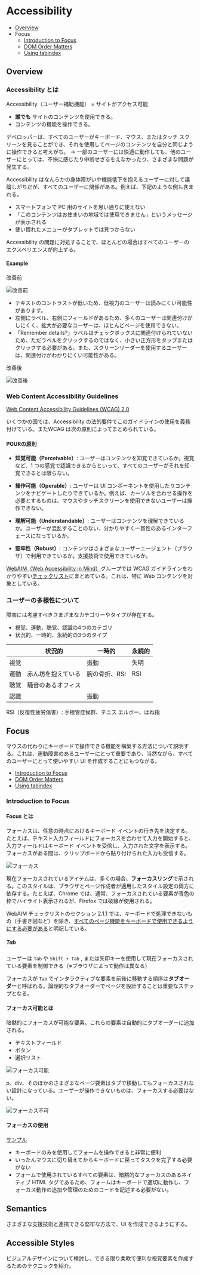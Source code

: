 # Accessibility

* [Overview](https://developers.google.com/web/fundamentals/accessibility/)
* Focus
	* [Introduction to Focus](https://developers.google.com/web/fundamentals/accessibility/focus/)
	* [DOM Order Matters](https://developers.google.com/web/fundamentals/accessibility/focus/dom-order-matters)
	* [Using tabindex](https://developers.google.com/web/fundamentals/accessibility/focus/using-tabindex) 

## Overview

### Accessibility とは

Accessibility（ユーザー補助機能） = サイトがアクセス可能

* **誰でも** サイトのコンテンツを使用できる。
* コンテンツの機能を操作できる。

デベロッパーは、すべてのユーザーがキーボード、マウス、またはタッチ スクリーンを見ることができ、それを使用してページのコンテンツを自分と同じように操作できると考えがち。
→ 一部のユーザーには快適に動作しても、他のユーザーにとっては、不快に感じたり中断せざるをえなかったり、さまざまな問題が発生する。

Accessibility はなんらかの身体障がいや機能低下を抱えるユーザーに対して議論しがちだが、すべてのユーザーに関係がある。例えば、下記のような例も含まれる。

* スマートフォンで PC 用のサイトを思い通りに使えない
* 「このコンテンツはお住まいの地域では使用できません」というメッセージが表示される
* 使い慣れたメニューがタブレットでは見つからない

Accessibility の問題に対処することで、ほとんどの場合はすべてのユーザーのエクスペリエンスが向上する。

#### Example

改善前

![改善前](./img/pooraccess.jpg)

* テキストのコントラストが低いため、低視力のユーザーは読みにくい可能性があります。
* 左側にラベル、右側にフィールドがあるため、多くのユーザーは関連付けがしにくく、拡大が必要なユーザーは、ほとんどページを使用できない。
* 「Remember details?」ラベルはチェックボックスに関連付けられていないため、ただラベルをクリックするのではなく、小さい正方形をタップまたはクリックする必要がある。また、スクリーンリーダーを使用するユーザーは、関連付けがわかりにくい可能性がある。

改善後

![改善後](./img/betteraccess.jpg)

### Web Content Accessibility Guidelines

[Web Content Accessibility Guidelines (WCAG) 2.0](https://www.w3.org/TR/WCAG20/)

いくつかの国では、Accessibility の法的要件でこのガイドラインの使用を義務付けている。またWCAG は次の原則によってまとめられている。

#### POURの原則

* **知覚可能（Perceivable）**: ユーザーはコンテンツを知覚できているか。視覚など、1 つの感覚で認識できるからといって、すべてのユーザーがそれを知覚できるとは限らない。

* **操作可能（Operable）**: ユーザーは UI コンポーネントを使用したりコンテンツをナビゲートしたりできているか。例えば、カーソルを合わせる操作を必要とするものは、マウスやタッチスクリーンを使用できないユーザーは操作できない。

* **理解可能（Understandable）**: ユーザーはコンテンツを理解できているか。ユーザーが混乱することのない、分かりやすく一貫性のあるインターフェースになっているか。

* **堅牢性（Robust）**: コンテンツはさまざまなユーザーエージェント（ブラウザ）で利用できているか。支援技術で使用できているか。

[WebAIM（Web Accessibility in Mind）](https://webaim.org/)グループでは WCAG ガイドラインをわかりやすい[チェックリスト](https://webaim.org/standards/wcag/checklist)にまとめている。これは、特に Web コンテンツを対象としている。

### ユーザーの多様性について

障害には考慮すべきさまざまなカテゴリーやタイプが存在する。

* 視覚、運動、聴覚、認識の4つのカテゴリ
* 状況的、一時的、永続的の3つのタイプ

||状況的|一時的|永続的|
|---|---|---|---|
|視覚||振動|失明|
|運動|赤ん坊を抱えている|腕の骨折、RSI|RSI|
|聴覚|騒音のあるオフィス|||
|認識||振動||

RSI（反復性疲労傷害）: 手根管症候群、テニス エルボー、ばね指

## Focus

マウスの代わりにキーボードで操作できる機能を構築する方法について説明する。これは、運動障害のあるユーザーにとって重要であり、当然ながら、すべてのユーザーにとって使いやすい UI を作成することにもつながる。

* [Introduction to Focus](https://developers.google.com/web/fundamentals/accessibility/focus/)
* [DOM Order Matters](https://developers.google.com/web/fundamentals/accessibility/focus/dom-order-matters)
* [Using tabindex](https://developers.google.com/web/fundamentals/accessibility/focus/using-tabindex) 

### Introduction to Focus

#### Focus とは

フォーカスは、任意の時点におけるキーボード イベントの行き先を決定する。たとえば、テキスト入力フィールドにフォーカスを合わせて入力を開始すると、入力フィールドはキーボード イベントを受信し、入力された文字を表示する。フォーカスがある間は、クリップボードから貼り付けられた入力も受信する。

![フォーカス](./img/keyboard-focus.png)

現在フォーカスされているアイテムは、多くの場合、**フォーカスリング**で示される。このスタイルは、ブラウザとページ作成者が適用したスタイル設定の両方に依存する。たとえば、Chrome では、通常、フォーカスされている要素が青色の枠でハイライト表示されるが、Firefox では破線が使用される。

WebAIM チェックリストのセクション 2.1.1 では、キーボードで処理できないもの（手書き図など）を除き、[すべてのページ機能をキーボードで使用できるようにする必要がある](https://webaim.org/standards/wcag/checklist#sc2.1.1)と明記している。

##### Tab

ユーザーは `Tab` や `Shift + Tab` ,
または矢印キーを使用して現在フォーカスされている要素を制御できる（※ブラウザによって動作は異なる）

フォーカスが `Tab` でインタラクティブな要素を前後に移動する順序は**タブオーダー**と呼ばれる。論理的なタブオーダーでページを設計することは重要なステップとなる。

#### フォーカス可能とは

暗黙的にフォーカスが可能な要素。これらの要素は自動的にタブオーダーに追加される。

* テキストフィールド
* ボタン
* 選択リスト

![フォーカス可能](./img/implicitly-focused.png)

p、div、そのほかのさまざまなページ要素はタブで移動してもフォーカスされない設計になっている。ユーザーが操作できないものは、フォーカスする必要はない。

![フォーカス不可](./img/not-all-elements.png)

#### フォーカスの使用

[サンプル](http://udacity.github.io/ud891/lesson2-focus/01-basic-form/)

* キーボードのみを使用してフォームを操作できると非常に便利
* いったんマウスに切り替えてからキーボードに戻ってタスクを完了する必要がない
* フォームで使用されているすべての要素は、暗黙的なフォーカスのあるネイティブ HTML タグであるため、フォームはキーボードで適切に動作し、フォーカス動作の追加や管理のためのコードを記述する必要がない。

## Semantics

さまざまな支援技術と連携できる堅牢な方法で、UI を作成できるようにする。

## Accessible Styles

ビジュアルデザインについて検討し、できる限り柔軟で便利な視覚要素を作成するためのテクニックを紹介。
